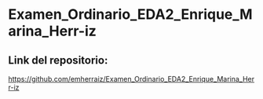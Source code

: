 # Examen_Ordinario_EDA2_Enrique_Marina_Herr-iz

## Link del repositorio:

https://github.com/emherraiz/Examen_Ordinario_EDA2_Enrique_Marina_Herr-iz
